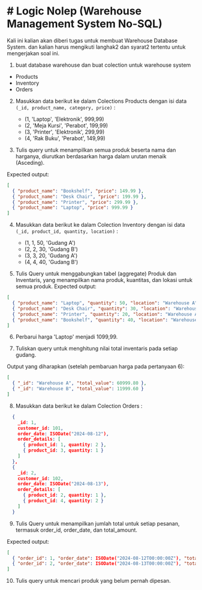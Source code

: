 # # Logic Nolep (Warehouse Management System No-SQL)
Kali ini kalian akan diberi tugas untuk membuat Warehouse Database System. dan kalian harus mengikuti langhak2 dan syarat2 tertentu untuk 
mengerjakan soal ini.

1. buat database warehouse dan buat colection untuk warehouse system
  -  Products 
  -  Inventory 
  -  Orders

2. Masukkan data berikut ke dalam Colections Products dengan isi data `(_id, product_name, category, price)` :
    - (1, 'Laptop', 'Elektronik', 999,99)
    - (2, 'Meja Kursi', 'Perabot', 199,99)
    - (3, 'Printer', 'Elektronik', 299,99)
    - (4, 'Rak Buku', 'Perabot', 149,99)
  
3. Tulis query untuk menampilkan semua produk beserta nama dan harganya, diurutkan berdasarkan harga dalam urutan menaik (Asceding).

Expected output:
```json
[
  { "product_name": "Bookshelf", "price": 149.99 },
  { "product_name": "Desk Chair", "price": 199.99 },
  { "product_name": "Printer", "price": 299.99 },
  { "product_name": "Laptop", "price": 999.99 }
]
```

4. Masukkan data berikut ke dalam Colection Inventory dengan isi data `(_id, product_id, quantity, location)` :
    - (1, 1, 50, 'Gudang A')
    - (2, 2, 30, 'Gudang B')
    - (3, 3, 20, 'Gudang A')
    - (4, 4, 40, 'Gudang B')

5. Tulis Query untuk menggabungkan tabel (aggregate) Produk dan Inventaris, yang menampilkan nama produk, kuantitas, dan lokasi untuk semua produk.
Expected output:
```json
[
  { "product_name": "Laptop", "quantity": 50, "location": "Warehouse A" },
  { "product_name": "Desk Chair", "quantity": 30, "location": "Warehouse B" },
  { "product_name": "Printer", "quantity": 20, "location": "Warehouse A" },
  { "product_name": "Bookshelf", "quantity": 40, "location": "Warehouse B" }
]
```

6. Perbarui harga 'Laptop' menjadi 1099,99.

7. Tuliskan query untuk menghitung nilai total inventaris pada setiap gudang.

Output yang diharapkan (setelah pembaruan harga pada pertanyaan 6):
```json
[
  { "_id": "Warehouse A", "total_value": 60999.80 },
  { "_id": "Warehouse B", "total_value": 11999.60 }
]
```

8. Masukkan data berikut ke dalam Colection Orders :
```json
  {
    _id: 1,
    customer_id: 101,
    order_date: ISODate("2024-08-12"),
    order_details: [
      { product_id: 1, quantity: 2 },
      { product_id: 3, quantity: 1 }
    ]
  },
  {
    _id: 2,
    customer_id: 102,
    order_date: ISODate("2024-08-13"),
    order_details: [
      { product_id: 2, quantity: 1 },
      { product_id: 4, quantity: 2 }
    ]
  }
```

9. Tulis Query untuk menampilkan jumlah total untuk setiap pesanan, termasuk order_id, order_date, dan total_amount.

Expected output:
```json
[
  { "order_id": 1, "order_date": ISODate("2024-08-12T00:00:00Z"), "total_amount": 2499.97 },
  { "order_id": 2, "order_date": ISODate("2024-08-13T00:00:00Z"), "total_amount": 499.97 }
]
```

10. Tulis query untuk mencari produk yang belum pernah dipesan.
  

